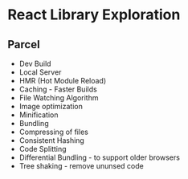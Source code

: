 # React Library Exploration

## Parcel

- Dev Build
- Local Server
- HMR (Hot Module Reload)
- Caching - Faster Builds
- File Watching Algorithm
- Image optimization
- Minification
- Bundling
- Compressing of files
- Consistent Hashing
- Code Splitting
- Differential Bundling - to support older browsers
- Tree shaking - remove ununsed code
